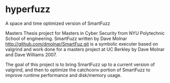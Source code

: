 # hyperfuzz
A space and time optimized version of SmartFuzz

Masters Thesis project for Masters in Cyber Security from NYU Polytechnic School of engineering.
SmartFuzz written by Dave Molnar http://github.com/dmolnar/SmartFuz.git
is a symbolic executer based on valgrind and work done
for a masters project at UC Berkley by Dave Molnar and Dave Williams 2007.

The goal of this project is to bring SmartFuzz up to a current version of valgrind, and then to optimize the catchconv portion of 
SmartFuzz to improve runtime performance and disk/memory usage.
